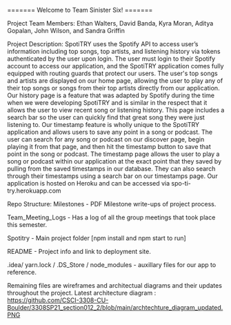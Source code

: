 ======= Welcome to Team Sinister Six! =======

Project Team Members: 
Ethan Walters, David Banda, Kyra Moran, Aditya Gopalan, John Wilson, and Sandra   Griffin
 
Project Description: 
SpotiTRY uses the Spotify API to access user’s information including top songs, top artists, and listening history via tokens authenticated by the user upon login. The user must login to their Spotify account to access our application, and the SpotiTRY application comes fully equipped with routing guards that protect our users. The user's top songs and artists are displayed on our home page, allowing the user to play any of their top songs or songs from their top artists directly from our application. Our history page is a feature that was adapted by Spotify during the time when we were developing SpotiTRY and is similar in the respect that it allows the user to view recent song or listening history. This page includes a search bar so the user can quickly find that great song they were just listening to. Our timestamp feature is wholly unique to the SpotiTRY application and allows users to save any point in a song or podcast. The user can search for any song or podcast on our discover page, begin playing it from that page, and then hit the timestamp button to save that point in the song or podcast. The timestamp page allows the user to play a song or podcast within our application at the exact point that they saved by pulling from the saved timestamps in our database. They can also search through their timestamps using a search bar on our timestamps page. Our application is hosted on Heroku and can be accessed via spo-ti-try.herokuapp.com

Repo Structure:
Milestones - PDF Milestone write-ups of project process.

Team_Meeting_Logs - Has a log of all the group meetings that took place this semester.

Spotitry - Main project folder [npm install and npm start to run]

README -  Project info and link to deployment site.

.idea/ yarn.lock / .DS_Store / node_modules - auxillary files for our app to reference.

Remaining files are wireframes and architectual diagrams and their updates throughout the project.
Latest architecture diagram : https://github.com/CSCI-3308-CU-Boulder/3308SP21_section012_2/blob/main/archtechture_diagram_updated.PNG

